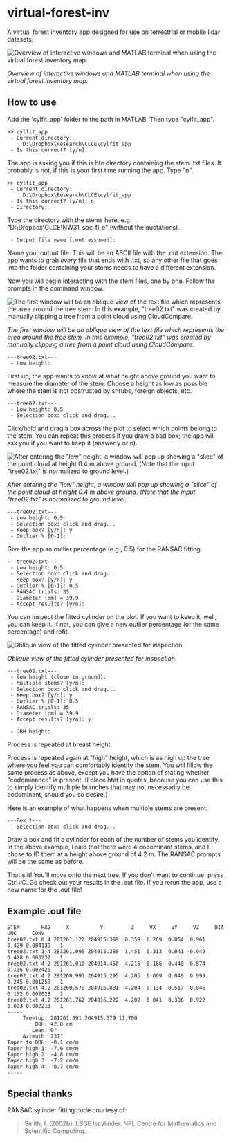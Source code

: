 # virtual-forest-inv
A virtual forest inventory app designed for use on terrestrial or mobile lidar datasets.

![Overview of interactive windows and MATLAB terminal when using the virtual forest inventory map.](figures/app_example.png)

*Overview of interactive windows and MATLAB terminal when using the virtual forest inventory map.*

## How to use
Add the 'cylfit_app' folder to the path in MATLAB. Then type "cylfit_app".
```
>> cylfit_app
 - Current directory:
     D:\Dropbox\Research\CLCE\cylfit_app
 - Is this correct? [y/n]: 
```
The app is asking you if this is hte directory containing the stem .txt files. 
It probably is not, if this is your first time running the app. Type "n".
```
>> cylfit_app
 - Current directory:
     D:\Dropbox\Research\CLCE\cylfit_app
 - Is this correct? [y/n]: n
 - Directory: 
```
Type the directory with the stems here, e.g. "D:\Dropbox\CLCE\NW31_spc_fl_e" 
(without the quotations).
```
 - Output file name [.out assumed]: 
```
Name your output file. This will be an ASCII file with the .out extension. The 
app wants to grab *every* file that ends with .txt, so any other file that goes
into the folder containing your stems needs to have a different extension.

Now you will begin interacting with the stem files, one by one. Follow the 
prompts in the command window. 

![The first window will be an oblique view of the text file which represents the area around the tree stem. In this example, "tree02.txt" was created by manually clipping a tree from a point cloud using CloudCompare.](figures/01_low.png)

*The first window will be an oblique view of the text file which represents the area around the tree stem. In this example, "tree02.txt" was created by manually clipping a tree from a point cloud using CloudCompare.*

```
---tree02.txt---
 - Low height: 
```
First up, the app wants to know at what height above ground you want to measure 
the diameter of the stem. Choose a height as low as possible where the stem 
is not obstructed by shrubs, foreign objects, etc.

```
---tree02.txt---
 - Low height: 0.5
 - Selection box: click and drag...
``` 
Click/hold and drag a box across the plot to select which points belong to the
stem. You can repeat this process if you draw a bad box; the app will ask you
if you want to keep it (answer y or n).

![After entering the "low" height, a window will pop up showing a "slice" of the point cloud at height 0.4 m above ground. (Note that the input "tree02.txt" is normalized to ground level.)](figures/02_low_select.png)

*After entering the "low" height, a window will pop up showing a "slice" of the point cloud at height 0.4 m above ground. (Note that the input "tree02.txt" is normalized to ground level.*
```
---tree02.txt---
 - Low height: 0.5
 - Selection box: click and drag...
 - Keep box? [y/n]: y
 - Outlier % [0-1]: 
```
Give the app an outlier percentage (e.g., 0.5) for the RANSAC fitting. 
```
---tree02.txt---
 - Low height: 0.5
 - Selection box: click and drag...
 - Keep box? [y/n]: y
 - Outlier % [0-1]: 0.5
 - RANSAC trials: 35
 - Diameter [cm] = 39.9
 - Accept results? [y/n]: 
```
You can inspect the fitted cylinder on the plot. If you want to keep it, well,
you can keep it. If not, you can give a new outlier percentage (or the same 
percentage) and refit.

![Oblique view of the fitted cylinder presented for inspection.](figures/03_low_accept.png)

*Oblique view of the fitted cylinder presented for inspection.*
```
---tree02.txt---
 - low height (close to ground): 
 - Multiple stems? [y/n]: 
 - Selection box: click and drag...
 - Keep box? [y/n]: y
 - Outlier % [0-1]: 0.5
 - RANSAC trials: 35
 - Diameter [cm] = 39.9
 - Accept results? [y/n]: y

 - DBH height: 
``` 
Process is repeated at breast height.

Process is repeated again at "high" height, which is as high up the tree where 
you feel you can comfortably identify the stem. You will fillow the same process
as above, except you have the option of stating whether "codominance" is 
present. (I place htat in quotes, because you can use this to simply identify
multiple branches that may not necessarily be codominant, should you so desire.)

 Here is an example of what happens when multiple stems are present:
``` 
---Box 1---
 - Selection box: click and drag...
```
Draw a box and fit a cylinder for each of the number of stems you identify. In 
the above example, I said that there were 4 codominant stems, and I chose to ID
them at a height above ground of 4.2 m. The RANSAC prompts will be the same as 
before.

That's it! You'll move onto the next tree. If you don't want to continue, press
Ctrl+C. Go check out your results in the .out file. If you rerun the app, use a
new name for the .out file!

## Example .out file
```
STEM       HAG     X          Y         Z     VX     VY     VZ     DIA    UNC     CONV
tree02.txt 0.4 281261.122 204915.399  0.359  0.269  0.064  0.961  0.429 0.004139   1
tree02.txt 1.4 281261.095 204915.386  1.451  0.313  0.041 -0.949  0.428 0.003232   1
tree02.txt 4.2 281261.010 204914.450  4.216  0.186  0.448 -0.874  0.136 0.002426   1
tree02.txt 4.2 281260.993 204915.295  4.205  0.009  0.049  0.999  0.245 0.001258   1
tree02.txt 4.2 281260.570 204915.881  4.204 -0.134  0.517  0.846  0.152 0.002028   1
tree02.txt 4.2 281261.762 204916.222  4.202  0.041  0.386  0.922  0.093 0.002213   1
-----
     Treetop: 281261.091 204915.379 11.700
         DBH: 42.8 cm
        Lean: 0°
     Azimuth: 237°
Taper to DBH: -0.1 cm/m
Taper high 1: -7.6 cm/m
Taper high 2: -4.8 cm/m
Taper high 3: -7.2 cm/m
Taper high 4: -8.7 cm/m
-----
```

## Special thanks

RANSAC sylinder fitting code courtesy of:

> Smith, I. (2002b). LSGE lscylinder. NPL Centre for Mathematics and Scientific Computing.